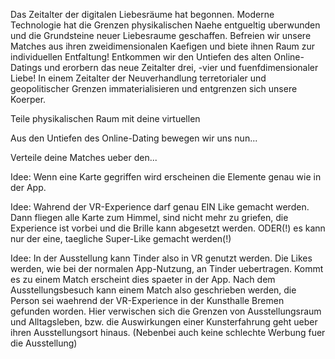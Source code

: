 Das Zeitalter der digitalen Liebesräume hat begonnen.
Moderne Technologie hat die Grenzen physikalischen Naehe entgueltig uberwunden und die Grundsteine neuer Liebesraume geschaffen.
Befreien wir unsere Matches aus ihren zweidimensionalen Kaefigen und biete ihnen Raum zur individuellen Entfaltung! 
Entkommen wir den Untiefen des alten Online-Datings und erorbern das neue Zeitalter drei, -vier und fuenfdimensionaler Liebe!
In einem Zeitalter der Neuverhandlung terretorialer und geopolitischer Grenzen immaterialisieren und entgrenzen sich unsere Koerper. 

Teile physikalischen Raum mit deine virtuellen 

Aus den Untiefen des Online-Dating bewegen wir uns nun... 

Verteile deine Matches ueber den...

Idee:
Wenn eine Karte gegriffen wird erscheinen die Elemente genau wie in der App.

Idee:
Wahrend der VR-Experience darf genau EIN Like gemacht werden.
Dann fliegen alle Karte zum Himmel, sind nicht mehr zu griefen, die Experience ist vorbei und die Brille kann abgesetzt werden.
ODER(!) es kann nur der eine, taegliche Super-Like gemacht werden(!)

Idee:
In der Ausstellung kann Tinder also in VR genutzt werden. Die Likes werden, wie bei der normalen App-Nutzung, an Tinder uebertragen. Kommt es zu einem Match erscheint dies spaeter in der App. 
Nach dem Ausstellungsbesuch kann einem Match also geschrieben werden, die Person sei waehrend der VR-Experience in der Kunsthalle Bremen gefunden worden.
Hier verwischen sich die Grenzen von Ausstellungsraum und Alltagsleben, bzw. die Auswirkungen einer Kunsterfahrung geht ueber ihren Ausstellungsort hinaus.
(Nebenbei auch keine schlechte Werbung fuer die Ausstellung)